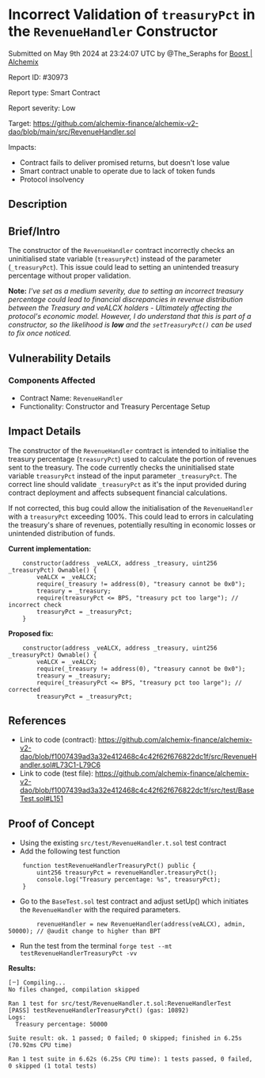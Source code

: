 
# Incorrect Validation of `treasuryPct` in the `RevenueHandler` Constructor

Submitted on May 9th 2024 at 23:24:07 UTC by @The_Seraphs for [Boost | Alchemix](https://immunefi.com/bounty/alchemix-boost/)

Report ID: #30973

Report type: Smart Contract

Report severity: Low

Target: https://github.com/alchemix-finance/alchemix-v2-dao/blob/main/src/RevenueHandler.sol

Impacts:
- Contract fails to deliver promised returns, but doesn't lose value
- Smart contract unable to operate due to lack of token funds
- Protocol insolvency

## Description
## Brief/Intro
The constructor of the `RevenueHandler` contract incorrectly checks an uninitialised state variable (`treasuryPct`) instead of the parameter (`_treasuryPct`). This issue could lead to setting an unintended treasury percentage without proper validation.

**Note:** _I've set as a medium severity, due to setting an incorrect treasury percentage could lead to financial discrepancies in revenue distribution between the Treasury and veALCX holders - Ultimately affecting the protocol's economic model. However, I do understand that this is part of a constructor, so the likelihood is **low** and the `setTreasuryPct()` can be used to fix once noticed._

## Vulnerability Details
### Components Affected
* Contract Name: `RevenueHandler`
* Functionality: Constructor and Treasury Percentage Setup

## Impact Details
The constructor of the `RevenueHandler` contract is intended to initialise the treasury percentage (`treasuryPct`) used to calculate the portion of revenues sent to the treasury. The code currently checks the uninitialised state variable `treasuryPct` instead of the input parameter `_treasuryPct`. The correct line should validate `_treasuryPct` as it's the input provided during contract deployment and affects subsequent financial calculations.

If not corrected, this bug could allow the initialisation of the `RevenueHandler` with a `treasuryPct` exceeding 100%. This could lead to errors in calculating the treasury's share of revenues, potentially resulting in economic losses or unintended distribution of funds.

**Current implementation:**
```solidity
    constructor(address _veALCX, address _treasury, uint256 _treasuryPct) Ownable() {
        veALCX = _veALCX;
        require(_treasury != address(0), "treasury cannot be 0x0");
        treasury = _treasury;
        require(treasuryPct <= BPS, "treasury pct too large"); // incorrect check
        treasuryPct = _treasuryPct;
    }
```
**Proposed fix:**
```solidity
    constructor(address _veALCX, address _treasury, uint256 _treasuryPct) Ownable() {
        veALCX = _veALCX;
        require(_treasury != address(0), "treasury cannot be 0x0");
        treasury = _treasury;
        require(_treasuryPct <= BPS, "treasury pct too large"); // corrected
        treasuryPct = _treasuryPct;
```
## References
* Link to code (contract): https://github.com/alchemix-finance/alchemix-v2-dao/blob/f1007439ad3a32e412468c4c42f62f676822dc1f/src/RevenueHandler.sol#L73C1-L79C6
* Link to code (test file): https://github.com/alchemix-finance/alchemix-v2-dao/blob/f1007439ad3a32e412468c4c42f62f676822dc1f/src/test/BaseTest.sol#L151



## Proof of Concept
* Using the existing `src/test/RevenueHandler.t.sol` test contract
* Add the following test function
```solidity
    function testRevenueHandlerTreasuryPct() public {
        uint256 treasuryPct = revenueHandler.treasuryPct();
        console.log("Treasury percentage: %s", treasuryPct);
    }
```
* Go to the `BaseTest.sol` test contract and adjust setUp() which initiates the `RevenueHandler` with the required parameters.
```solidity=153
        revenueHandler = new RevenueHandler(address(veALCX), admin, 50000); // @audit change to higher than BPT
```
* Run the test from the terminal
`forge test --mt testRevenueHandlerTreasuryPct -vv`

**Results:**
```shell
[⠒] Compiling...
No files changed, compilation skipped

Ran 1 test for src/test/RevenueHandler.t.sol:RevenueHandlerTest
[PASS] testRevenueHandlerTreasuryPct() (gas: 10892)
Logs:
  Treasury percentage: 50000

Suite result: ok. 1 passed; 0 failed; 0 skipped; finished in 6.25s (70.92ms CPU time)

Ran 1 test suite in 6.62s (6.25s CPU time): 1 tests passed, 0 failed, 0 skipped (1 total tests)
```